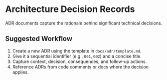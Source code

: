 # Architecture Decision Records

ADR documents capture the rationale behind significant technical decisions.

## Suggested Workflow
1. Create a new ADR using the template in `docs/adr/template.md`.
2. Give it a sequential identifier (e.g., `001`, `002`) and a concise title.
3. Capture context, decision, consequences, and follow-up actions.
4. Reference ADRs from code comments or docs where the decision applies.
